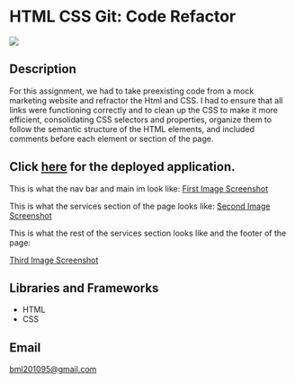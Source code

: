 # HTML CSS Git: Code Refactor
 <img src= "assets/images/digital-marketing-meeting.jpg">
 
 ## Description

 For this assignment, we had to take preexisting code from a mock marketing website and refractor the Html and CSS. I had to ensure   that all links were functioning correctly and  to clean up the CSS to make it more efficient, consolidating CSS selectors and properties, organize them to follow the semantic structure of the HTML elements, and included comments before each element or section of the page.
 
  ## Click [here](https://brianlevin.github.io/Brian-L-Homework1/) for the deployed application.
  
  This is what the nav bar and main im look like:
  [First Image Screenshot](images/first.png) 
  
  This is what the services section of the page looks like:
  [Second Image Screenshot](images/second.png)
  
  This  is what the rest of the services section looks like and the footer of the page:
  
  [Third  Image Screenshot](images/third.png)
  
  
 ## Libraries and Frameworks


- HTML
- CSS

## Email

bml201095@gmail.com



